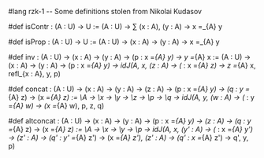 #lang rzk-1
-- Some definitions stolen from Nikolai Kudasov

#def isContr : (A : U) -> U
  := \(A : U) -> ∑ (x : A), (y : A) -> x =_{A} y

#def isProp : (A : U) -> U
  := \(A : U) -> (x : A) -> (y : A) -> x =_{A} y

#def inv : (A : U) -> (x : A) -> (y : A) -> (p : x =_{A} y) -> y =_{A} x
  := \(A : U) -> \(x : A) -> \(y : A) -> \(p : x =_{A} y) -> idJ(A, x, \(z : A) -> \(_ : x =_{A} z) -> z =_{A} x, refl_{x : A}, y, p)

#def concat : (A : U) -> (x : A) -> (y : A) -> (z : A) -> (p : x =_{A} y) -> (q : y =_{A} z) -> (x =_{A} z)
  := \A -> \x -> \y -> \z -> \p -> \q -> idJ(A, y, \(w : A) -> \(_ : y =_{A} w) -> (x =_{A} w), p, z, q)

#def altconcat : (A : U) -> (x : A) -> (y : A) -> (p : x =_{A} y) -> (z : A) -> (q : y =_{A} z) -> (x =_{A} z)
  := \A -> \x -> \y -> \p -> idJ(A, x, \(y' : A) -> \(_ : x =_{A} y') -> (z' : A) -> (q' : y' =_{A} z') -> (x =_{A} z'), \(z' : A) -> \(q' : x =_{A} z') -> q', y, p)

